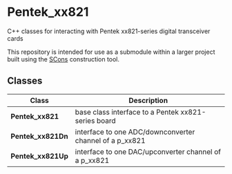 # Pentek_xx821
C++ classes for interacting with Pentek xx821-series digital transceiver cards

This repository is intended for use as a submodule within a larger project built using the [SCons](http://scons.org)
construction tool. 

## Classes
| Class         | Description |
|---------------|-------------|
| **Pentek_xx821**   | base class interface to a Pentek xx821-series board |
| **Pentek_xx821Dn** | interface to one ADC/downconverter channel of a p_xx821 |
| **Pentek_xx821Up** | interface to one DAC/upconverter channel of a p_xx821 |
